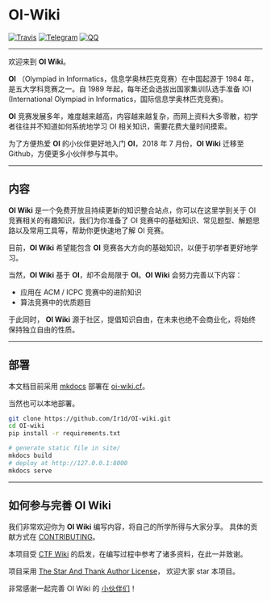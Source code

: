 # OI-Wiki


[![Travis](https://img.shields.io/travis/Ir1d/OI-wiki.svg?style=flat-square)](https://travis-ci.org/Ir1d/OI-wiki)
[![Telegram](https://img.shields.io/badge/OI--wiki-join%20Telegram%20chat-brightgreen.svg?style=flat-square)](https://t.me/OIwiki)
[![QQ](https://img.shields.io/badge/OI--wiki-join%20QQ%20group-brightgreen.svg?style=flat-square)](https://t.me/OIwiki)

----

欢迎来到 **OI Wiki**。

**OI** （Olympiad in Informatics，信息学奥林匹克竞赛）在中国起源于 1984 年，是五大学科竞赛之一。自 1989 年起，每年还会选拔出国家集训队选手准备 IOI (International Olympiad in Informatics，国际信息学奥林匹克竞赛)。

**OI** 竞赛发展多年，难度越来越高，内容越来越复杂，而网上资料大多零散，初学者往往并不知道如何系统地学习 OI 相关知识，需要花费大量时间摸索。

为了方便热爱 **OI** 的小伙伴更好地入门 **OI**，2018 年 7 月份，**OI Wiki** 迁移至 Github，方便更多小伙伴参与其中。

----

## 内容

**OI Wiki** 是一个免费开放且持续更新的知识整合站点，你可以在这里学到关于 OI 竞赛相关的有趣知识，我们为你准备了 OI 竞赛中的基础知识、常见题型、解题思路以及常用工具等，帮助你更快速地了解 OI 竞赛。

目前，**OI Wiki** 希望能包含 **OI** 竞赛各大方向的基础知识，以便于初学者更好地学习。

当然，**OI Wiki** 基于 **OI**，却不会局限于 **OI**。**OI Wiki** 会努力完善以下内容：

- 应用在 ACM / ICPC 竞赛中的进阶知识
- 算法竞赛中的优质题目

于此同时， **OI Wiki** 源于社区，提倡知识自由，在未来也绝不会商业化，将始终保持独立自由的性质。

----

## 部署


本文档目前采用 [mkdocs](https://github.com/mkdocs/mkdocs) 部署在 [oi-wiki.cf](https://oi-wiki.cf)。

当然也可以本地部署。

```bash
git clone https://github.com/Ir1d/OI-wiki.git
cd OI-wiki
pip install -r requirements.txt

# generate static file in site/
mkdocs build
# deploy at http://127.0.0.1:8000
mkdocs serve
```

----

## 如何参与完善 OI Wiki

我们非常欢迎你为 **OI Wiki** 编写内容，将自己的所学所得与大家分享。
具体的贡献方式在 [CONTRIBUTING](.github/CONTRIBUTING.md)。

本项目受 [CTF Wiki](https://ctf-wiki.github.io/ctf-wiki/) 的启发，在编写过程中参考了诸多资料，在此一并致谢。

项目采用 [The Star And Thank Author License](https://github.com/zTrix/sata-license)， 欢迎大家 star 本项目。

非常感谢一起完善 OI Wiki 的 [小伙伴们](https://github.com/Ir1d/OI-wiki/graphs/contributors)！